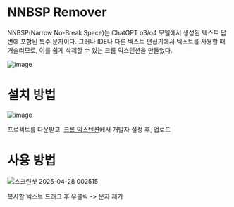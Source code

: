 # NNBSP Remover
NNBSP(Narrow No-Break Space)는 ChatGPT o3/o4 모델에서 생성된 텍스트 답변에 포함된 특수 문자이다.
그러나 IDE나 다른 텍스트 편집기에서 텍스트를 사용할 때 거슬리므로, 이를 쉽게 삭제할 수 있는 크롬 익스텐션을 만들었다.

![image](https://github.com/user-attachments/assets/44abe039-f2f9-4716-9848-296496f841d0)

# 설치 방법

![image](https://github.com/user-attachments/assets/06929a5b-d6ea-4bd0-9d54-cebf931693ec)

프로젝트를 다운받고, [크롬 익스텐션](chrome://extensions/)에서 개발자 설정 후, 업로드

# 사용 방법

![스크린샷 2025-04-28 002515](https://github.com/user-attachments/assets/1dec2a0e-f1f9-4d88-96bf-3515e030c668)

복사할 텍스트 드래그 후 우클릭 -> 문자 제거



